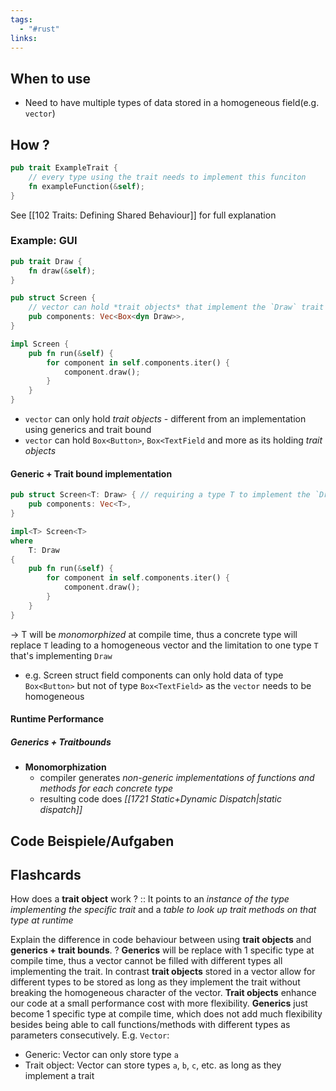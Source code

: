 ```yaml
---
tags:
  - "#rust"
links:
---
```

## When to use
- Need to have multiple types of data stored in a homogeneous field(e.g. `vector`) 

## How ?
```Rust
pub trait ExampleTrait {
	// every type using the trait needs to implement this funciton
	fn exampleFunction(&self);
}
```
See [[102 Traits: Defining Shared Behaviour]] for full explanation

### Example: GUI
```Rust
pub trait Draw {
	fn draw(&self);
}
```
```Rust
pub struct Screen {
	// vector can hold *trait objects* that implement the `Draw` trait
	pub components: Vec<Box<dyn Draw>>,
}

impl Screen {
	pub fn run(&self) {
		for component in self.components.iter() {
			component.draw();
		}
	}
}
```
- `vector` can only hold *trait objects* - different from an implementation using generics and trait bound
- `vector` can hold `Box<Button>`, `Box<TextField` and more as its holding *trait objects*
#### Generic + Trait bound implementation
```Rust
pub struct Screen<T: Draw> { // requiring a type T to implement the `Draw` trait
	pub components: Vec<T>,
}

impl<T> Screen<T>
where
	T: Draw
{
	pub fn run(&self) {
		for component in self.components.iter() {
			component.draw();
		}
	}
}
```
-> T will be *monomorphized* at compile time, thus a concrete type will replace `T` leading to a homogeneous vector and the limitation to one type `T` that's implementing `Draw`
- e.g. Screen struct field components can only hold data of type `Box<Button>` but not of type `Box<TextField>` as the `vector` needs to be homogeneous

#### Runtime Performance
##### Generics + Traitbounds
- **Monomorphization** 
	- compiler generates *non-generic implementations of functions and methods for each concrete type*
	- resulting code does *[[1721 Static+Dynamic Dispatch|static dispatch]]*
## Code Beispiele/Aufgaben


## Flashcards
How does a **trait object** work ? :: It points to an *instance of the type implementing the specific trait* and a *table to look up trait methods on that type at runtime*
<!--SR:!2024-05-05,12,250-->

Explain the difference in code behaviour between using **trait objects** and **generics + trait bounds**.
?
**Generics** will be replace with 1 specific type at compile time, thus a vector cannot be filled with different types all implementing the trait. In contrast **trait objects** stored in a vector allow for different types to be stored as long as they implement the trait without breaking the homogeneous character of the vector. **Trait objects** enhance our code at a small performance cost with more flexibility. **Generics** just become 1 specific type at compile time, which does not add much flexibility besides being able to call functions/methods with different types as parameters consecutively. E.g. `Vector`:
- Generic: Vector can only store type `a`
- Trait object: Vector can store types `a`, `b`, `c`, etc. as long as they implement a trait
<!--SR:!2024-05-14,24,270-->
